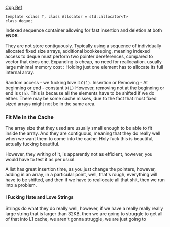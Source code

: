 [Cpp Ref](https://en.cppreference.com/w/cpp/container/deque)

```
template <class T, class Allocator = std::allocator<T>
class deque;
```

Indexed sequence container allowing for fast insertion and deletion at both **ENDS**. 

They are not store contiguously. Typically using a sequence of individually allocated fixed size arrays, additional bookkeeping, meaning indexed access to deque must perform two pointer dereferences, compared to vector that does one. 
Expanding is cheap, no need for reallocation. 
usually large minimal memory cost : Holding just one element has to allocate its full internal array. 

Random access - we fucking love it `O(1)`. 
Insertion or Removing - At beginning or end - constant `O(1)`
However, removing not at the beginning or end is `O(n)`. 
This is because all the elements have to be shifted if we do either. 
There may be some cache misses, due to the fact that most fixed sized arrays might not be in the same area. 

### Fit Me in the Cache
The array size that they used are usually small enough to be able to fit inside the array. 
And they are contiguous, meaning that they do really well when we want them to come into the cache. 
Holy fuck this is beautiful, actually fucking beautiful. 

However, they writing of it, is apparently not as efficient, however, you would have to test it as per usual. 

A list has great insertion time, as you just change the pointers, however, adding in an array, in a particular point, well, that's rough, everything will have to be shifted, and then if we have to reallocate all that shit, then we run into a problem. 


#### I Fucking Hate and Love Strings
Strings do what they do really well, however, if we have a really really really large string that is larger than 32KB, then we are going to struggle to get all of that into L1 cache, we aren't gonna struggle, we are just going to 
